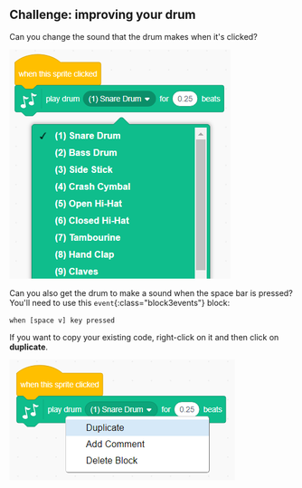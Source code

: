 ## Challenge: improving your drum

Can you change the sound that the drum makes when it's clicked?

![screenshot](images/band-drum-sound.png)

Can you also get the drum to make a sound when the space bar is pressed? You'll need to use this `event`{:class="block3events"} block:

```blocks3
when [space v] key pressed
```

If you want to copy your existing code, right-click on it and then click on **duplicate**.

![screenshot](images/band-duplicate-code.png)

